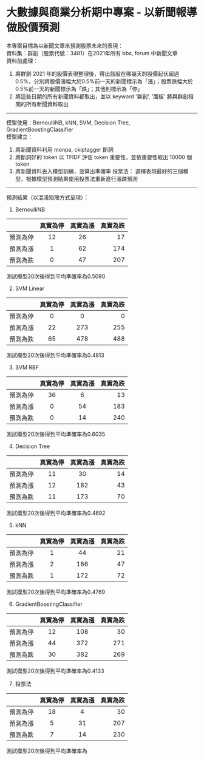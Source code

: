 # 大數據與商業分析期中專案 - 以新聞報導做股價預測
本專案目標為以新聞文章來預測股票未來的表現：  
資料集：群創（股票代號：3481）在2021年所有 bbs, forum 中新聞文章  
資料前處理：  
 1. 將群創 2021 年的股價表現整理後，得出該股在哪幾天的股價起伏超過 0.5%，分別將股價漲幅大於0.5%前一天的新聞標示為「漲」；股票跌幅大於0.5%前一天的新聞標示為「跌」；其他則標示為「停」
 2. 將這些日期的所有新聞資料都取出，並以 keyword '群創‘, '面板' 將與群創相關的所有新聞資料取出  
----------------------------------------  
模型使用：BernoulliNB, kNN, SVM, Decision Tree, GradientBoostingClassifier  
模型建立：  
 1. 將新聞資料利用 monpa, ckiptagger 斷詞
 2. 將斷詞好的 token 以 TFIDF 評估 token 重要性，並依重要性取出 10000 個 token
 3. 將新聞資料丟入模型訓練，並算出準確率
投票法：
 選擇表現最好的三個模型，根據模型預測結果使用投票法重新進行漲跌預測
-----------------------------------------
預測結果（以混淆矩陣方式呈現）：
 1. BernoulliNB

|          | 真實為停 | 真實為漲 | 真實為跌 |
|----------|:-------:|:-------:|---------:|
| 預測為停 | 12 | 26 | 17 |
| 預測為漲 | 1 | 62 | 174 |
| 預測為跌 | 0 | 47 | 207 |


測試模型20次後得到平均準確率為0.5080

 2. SVM Linear  

|          | 真實為停 | 真實為漲 | 真實為跌 |
|----------|:-------:|:-------:|---------:|
| 預測為停 | 0 | 0 | 0 |
| 預測為漲 | 22 | 273 | 255 |
| 預測為跌 | 65 | 478 | 488 |

 
 測試模型20次後得到平均準確率為0.4813
 
 3. SVM RBF

|          | 真實為停 | 真實為漲 | 真實為跌 |
|----------|:-------:|:-------:|---------:|
| 預測為停 | 36 | 6 | 13 |
| 預測為漲 | 0 | 54 | 183 |
| 預測為跌 | 0 | 14 | 240 |


測試模型20次後得到平均準確率為0.6035

 4. Decision Tree

|          | 真實為停 | 真實為漲 | 真實為跌 |
|----------|:-------:|:-------:|---------:|
| 預測為停 | 11 | 30 | 14 |
| 預測為漲 | 12 | 182 | 43 |
| 預測為跌 | 11 | 173 | 70 |


測試模型20次後得到平均準確率為0.4692

 5. kNN

|          | 真實為停 | 真實為漲 | 真實為跌 |
|----------|:-------:|:-------:|---------:|
| 預測為停 | 1 | 44 | 21 |
| 預測為漲 | 2 | 186 | 47 |
| 預測為跌 | 1 | 172 | 72 |


測試模型20次後得到平均準確率為0.4769

6. GradientBoostingClassifier  

|          | 真實為停 | 真實為漲 | 真實為跌 |
|----------|:-------:|:-------:|---------:|
| 預測為停 | 12 | 108 | 30 |
| 預測為漲 | 44 | 372 | 271 |
| 預測為跌 | 30 | 382 | 269 |


測試模型20次後得到平均準確率為0.4133

 7. 投票法

|          | 真實為停 | 真實為漲 | 真實為跌 |
|----------|:-------:|:-------:|---------:|
| 預測為停 | 18 | 4 | 30 |
| 預測為漲 | 5 | 31 | 207 |
| 預測為跌 | 7 | 14 | 230 |


測試模型20次後得到平均準確率為
